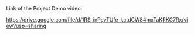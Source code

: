 Link of the Project Demo video:

https://drive.google.com/file/d/1RS_inPevTUfe_kctdCW84mxTaKRKG7Rx/view?usp=sharing
